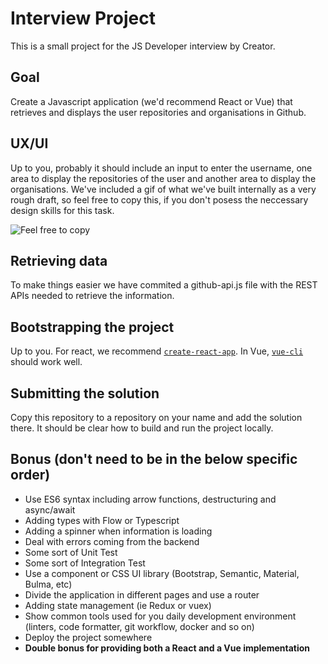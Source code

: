 #  Interview Project
This is a small project for the JS Developer interview by Creator.

## Goal
Create a Javascript application (we'd recommend React or Vue) that retrieves and displays the user repositories and organisations in Github.

## UX/UI
Up to you, probably it should include an input to enter the username, one area to display the repositories of the user and another area to display the organisations. We've included a gif of what we've built internally as a very rough draft, so feel free to copy this, if you don't posess the neccessary design skills for this task.

![Feel free to copy](http://dev.crtr.co.uk/interview/imgs/interview.gif)

## Retrieving data
To make things easier we have commited a github-api.js file with the REST APIs needed to retrieve the information.

## Bootstrapping the project
Up to you. For react, we recommend [`create-react-app`](https://github.com/facebook/create-react-app). In Vue, [`vue-cli`](https://github.com/vuejs/vue-cli) should work well.

## Submitting the solution
Copy this repository to a repository on your name and add the solution there. It should be clear how to build and run the project locally.

## Bonus (don't need to be in the below specific order)
* Use ES6 syntax including arrow functions, destructuring and async/await
* Adding types with Flow or Typescript
* Adding a spinner when information is loading
* Deal with errors coming from the backend
* Some sort of Unit Test
* Some sort of Integration Test
* Use a component or CSS UI library (Bootstrap, Semantic, Material, Bulma, etc)
* Divide the application in different pages and use a router
* Adding state management (ie Redux or vuex)
* Show common tools used for you daily development environment (linters, code formatter, git workflow, docker and so on)
* Deploy the project somewhere
* **Double bonus for providing both a React and a Vue implementation**

